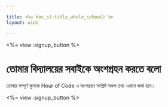 ```yaml
---

title: <%= hoc_s(:title_whole_school) %>
layout: wide

---
```


<%= view :signup_button %>

# তোমার বিদ্যালয়ের সবাইকে অংশগ্রহন করতে বলো

তোমার সম্পূর্ণ স্কুলকে Hour of Code এ অংশগ্রহন সংশ্লিষ্ট সকল তথ্য এখানে জমা হবে।

<%= view :signup_button %>
